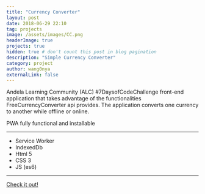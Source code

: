 ```yaml
---
title: "Currency Converter"
layout: post
date: 2018-06-29 22:10
tag: projects
image: /assets/images/CC.png
headerImage: true
projects: true
hidden: true # don't count this post in blog pagination
description: "Simple Currency Converter"
category: project
author: wang0nya
externalLink: false
---
```


Andela Learning Community (ALC) #7DaysofCodeChallenge front-end application that takes advantage of the functionalities FreeCurrencyConverter api provides. The application converts one currency to another while offline or online.

PWA fully functional and installable

---

- Service Worker
- IndexedDb
- Html 5
- CSS 3
- JS (es6)

---

<a href="https://wang0nya.github.io/Currency-Converter/" target="_blank">Check it out!</a>

